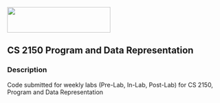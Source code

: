 <img src="https://user-images.githubusercontent.com/71230815/142028273-14bb9304-390b-4411-a06a-045072a96ffe.png" width="240" height="60">

## CS 2150 Program and Data Representation

### Description
Code submitted for weekly labs (Pre-Lab, In-Lab, Post-Lab) for CS 2150, Program and Data Representation
